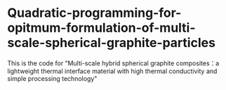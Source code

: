 # Quadratic-programming-for-opitmum-formulation-of-multi-scale-spherical-graphite-particles
This is the code for "Multi-scale hybrid spherical graphite composites：a lightweight thermal interface material with high thermal conductivity and simple processing technology"
